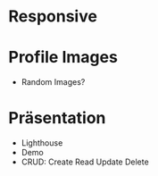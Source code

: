 # Responsive

# Profile Images
- Random Images?

# Präsentation
- Lighthouse
- Demo
- CRUD: Create Read Update Delete